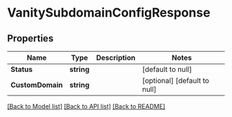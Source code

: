 # VanitySubdomainConfigResponse

## Properties
Name | Type | Description | Notes
------------ | ------------- | ------------- | -------------
**Status** | **string** |  | [default to null]
**CustomDomain** | **string** |  | [optional] [default to null]

[[Back to Model list]](../README.md#documentation-for-models) [[Back to API list]](../README.md#documentation-for-api-endpoints) [[Back to README]](../README.md)

